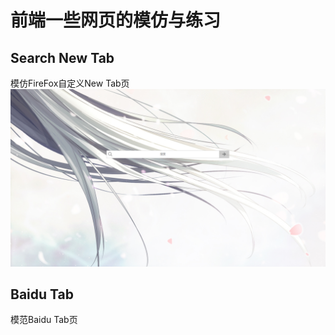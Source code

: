 # 前端一些网页的模仿与练习

## Search New Tab 
模仿FireFox自定义New Tab页
![Image text](https://raw.githubusercontent.com/wingofthestar/Web-front-end-Learning/master/Search_New_Tab.png)

## Baidu Tab
模范Baidu Tab页

